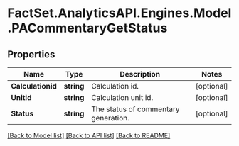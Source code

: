 # FactSet.AnalyticsAPI.Engines.Model.PACommentaryGetStatus

## Properties

Name | Type | Description | Notes
------------ | ------------- | ------------- | -------------
**Calculationid** | **string** | Calculation id. | [optional] 
**Unitid** | **string** | Calculation unit id. | [optional] 
**Status** | **string** | The status of commentary generation. | [optional] 

[[Back to Model list]](../README.md#documentation-for-models) [[Back to API list]](../README.md#documentation-for-api-endpoints) [[Back to README]](../README.md)

